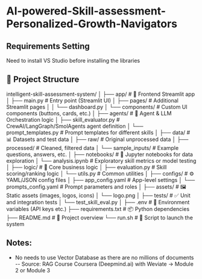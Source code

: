 # AI-powered-Skill-assessment-Personalized-Growth-Navigators


## Requirements Setting
Need to install VS Studio before installing the libraries


## 📁 Project Structure

intelligent-skill-assessment-system/
│
├── app/                        # 🎯 Frontend Streamlit app
│   ├── main.py                 # Entry point (Streamlit UI)
│   ├── pages/                  # Additional Streamlit pages
│   │   └── dashboard.py
│   └── components/             # Custom UI components (buttons, cards, etc.)
│
├── agents/                     # 🤖 Agent & LLM Orchestration logic
│   ├── skill_evaluator.py      # CrewAI/LangGraph/SmolAgents agent definition
│   └── prompt_templates.py     # Prompt templates for different skills
│
├── data/                       # 📊 Datasets and test data
│   ├── raw/                    # Original unprocessed data
│   ├── processed/              # Cleaned, filtered data
│   └── sample_inputs/          # Example questions, answers, etc.
│
├── notebooks/                  # 📒 Jupyter notebooks for data exploration
│   └── analysis.ipynb          # Exploratory skill metrics or model testing
│
├── logic/                      # 🧠 Core business logic
│   ├── evaluation.py           # Skill scoring/ranking logic
│   └── utils.py                # Common utilities
│
├── configs/                    # ⚙️ YAML/JSON config files
│   ├── app_config.yaml         # App-level settings
│   └── prompts_config.yaml     # Prompt parameters and roles
│
├── assets/                     # 🖼️ Static assets (images, logos, icons)
│   └── logo.png
│
├── tests/                      # ✅ Unit and integration tests
│   └── test_skill_eval.py
│
├── .env                        # 🔐 Environment variables (API keys etc.)
├── requirements.txt            # 📦 Python dependencies
├── README.md                   # 📘 Project overview
└── run.sh                      # 🚀 Script to launch the system

## Notes:
- No needs to use Vector Database as there are no millions of documents -- Source: RAG Course Coursera (Deepmind.ai) with Weviate -> Module 2 or Module 3

